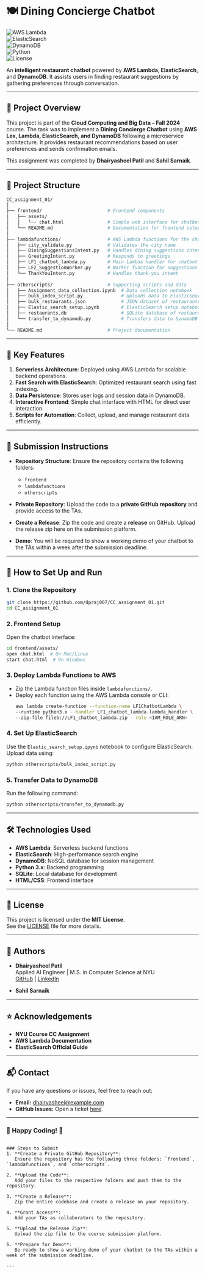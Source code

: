 
# 🍽️ Dining Concierge Chatbot

![AWS Lambda](https://img.shields.io/badge/AWS%20Lambda-Deployed-orange)  
![ElasticSearch](https://img.shields.io/badge/ElasticSearch-Setup-green)  
![DynamoDB](https://img.shields.io/badge/DynamoDB-Integrated-blue)  
![Python](https://img.shields.io/badge/Python-3.x-brightgreen)  
![License](https://img.shields.io/badge/License-MIT-lightgrey)

An **intelligent restaurant chatbot** powered by **AWS Lambda, ElasticSearch**, and **DynamoDB**. It assists users in finding restaurant suggestions by gathering preferences through conversation.

---

## 🚀 Project Overview
This project is part of the **Cloud Computing and Big Data – Fall 2024** course. The task was to implement a **Dining Concierge Chatbot** using **AWS Lex, Lambda, ElasticSearch, and DynamoDB** following a microservice architecture. It provides restaurant recommendations based on user preferences and sends confirmation emails.

This assignment was completed by **Dhairyasheel Patil** and **Sahil Sarnaik**.

---

## 📂 Project Structure

```bash
CC_assignment_01/
│
├── frontend/                        # Frontend components
│   ├── assets/
│   │   └── chat.html                # Simple web interface for chatbot
│   └── README.md                    # Documentation for frontend setup
│
├── lambdafunctions/                 # AWS Lambda functions for the chatbot
│   ├── city_validate.py             # Validates the city name
│   ├── DiningSuggestionsIntent.py   # Handles dining suggestions intent
│   ├── GreetingIntent.py            # Responds to greetings
│   ├── LF1_chatbot_lambda.py        # Main Lambda handler for chatbot
│   ├── LF2_SuggestionWorker.py      # Worker function for suggestions
│   └── ThankYouIntent.py            # Handles thank-you intent
│
├── otherscripts/                    # Supporting scripts and data
│   ├── Assignment_data_collection.ipynb  # Data collection notebook
│   ├── bulk_index_script.py              # Uploads data to ElasticSearch
│   ├── bulk_restaurants.json             # JSON dataset of restaurants
│   ├── Elastic_search_setup.ipynb        # ElasticSearch setup notebook
│   ├── restaurants.db                    # SQLite database of restaurants
│   └── transfer_to_dynamodb.py           # Transfers data to DynamoDB
│
└── README.md                        # Project documentation
```

---

## 🌟 Key Features
1. **Serverless Architecture**: Deployed using AWS Lambda for scalable backend operations.
2. **Fast Search with ElasticSearch**: Optimized restaurant search using fast indexing.
3. **Data Persistence**: Stores user logs and session data in DynamoDB.
4. **Interactive Frontend**: Simple chat interface with HTML for direct user interaction.
5. **Scripts for Automation**: Collect, upload, and manage restaurant data efficiently.

---

## 🎯 Submission Instructions
- **Repository Structure**: Ensure the repository contains the following folders:
  - `frontend`
  - `lambdafunctions`
  - `otherscripts`

- **Private Repository**: Upload the code to a **private GitHub repository** and provide access to the TAs.
- **Create a Release**: Zip the code and create a **release** on GitHub. Upload the release zip here on the submission platform.
- **Demo**: You will be required to show a working demo of your chatbot to the TAs within a week after the submission deadline.

---

## 🎯 How to Set Up and Run

### 1. Clone the Repository
```bash
git clone https://github.com/dpraj007/CC_assignment_01.git
cd CC_assignment_01
```

### 2. Frontend Setup
Open the chatbot interface:
```bash
cd frontend/assets/
open chat.html  # On Mac/Linux
start chat.html  # On Windows
```

### 3. Deploy Lambda Functions to AWS
- Zip the Lambda function files inside `lambdafunctions/`.
- Deploy each function using the AWS Lambda console or CLI:
  ```bash
  aws lambda create-function --function-name LF1ChatbotLambda \
  --runtime python3.x --handler LF1_chatbot_lambda.lambda_handler \
  --zip-file fileb://LF1_chatbot_lambda.zip --role <IAM_ROLE_ARN>
  ```

### 4. Set Up ElasticSearch
Use the `Elastic_search_setup.ipynb` notebook to configure ElasticSearch.  
Upload data using:
```bash
python otherscripts/bulk_index_script.py
```

### 5. Transfer Data to DynamoDB
Run the following command:
```bash
python otherscripts/transfer_to_dynamodb.py
```

---

## 🛠️ Technologies Used
- **AWS Lambda**: Serverless backend functions
- **ElasticSearch**: High-performance search engine
- **DynamoDB**: NoSQL database for session management
- **Python 3.x**: Backend programming
- **SQLite**: Local database for development
- **HTML/CSS**: Frontend interface

---

## 📜 License
This project is licensed under the **MIT License**.  
See the [LICENSE](LICENSE) file for more details.

---

## 👥 Authors
- **Dhairyasheel Patil**  
  Applied AI Engineer | M.S. in Computer Science at NYU  
  [GitHub](https://github.com/dpraj007) | [LinkedIn](https://www.linkedin.com/in/dhairyasheel-patil)

- **Sahil Sarnaik**

---

## ⭐ Acknowledgements
- **NYU Course CC Assignment**
- **AWS Lambda Documentation**
- **ElasticSearch Official Guide**

---

## 📬 Contact
If you have any questions or issues, feel free to reach out:
- **Email:** dhairyasheel@example.com  
- **GitHub Issues:** Open a ticket [here](https://github.com/dpraj007/CC_assignment_01/issues).

---

### 🏁 Happy Coding! 🎉
```

### Steps to Submit
1. **Create a Private GitHub Repository**:  
   Ensure the repository has the following three folders: `frontend`, `lambdafunctions`, and `otherscripts`.

2. **Upload the Code**:  
   Add your files to the respective folders and push them to the repository.

3. **Create a Release**:  
   Zip the entire codebase and create a release on your repository.  

4. **Grant Access**:  
   Add your TAs as collaborators to the repository.

5. **Upload the Release Zip**:  
   Upload the zip file to the course submission platform.

6. **Prepare for Demo**:  
   Be ready to show a working demo of your chatbot to the TAs within a week of the submission deadline.

---
